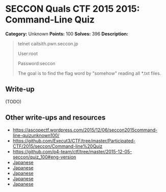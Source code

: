 # SECCON Quals CTF 2015 2015: Command-Line Quiz

**Category:** Unknown
**Points:** 100
**Solves:** 396
**Description:**

> telnet caitsith.pwn.seccon.jp
> 
> User:root
> 
> Password:seccon
> 
> The goal is to find the flag word by "somehow" reading all *.txt files.


## Write-up

(TODO)

## Other write-ups and resources

* <https://ascopectf.wordpress.com/2015/12/06/seccon2015command-line-quizunknown100/>
* <https://github.com/Execut3/CTF/tree/master/Participated-CTF/2015/seccon/Command-line%20Quiz>
* <https://github.com/p4-team/ctf/tree/master/2015-12-05-seccon/quiz_100#eng-version>
* [Japanese](http://akashisn.azurewebsites.net/2015/12/06/seccon-2015-online-ctf-write-up/)
* [Japanese](http://kanpapa.com/today/2015/12/seccon-ctf-2015-online-write-up.html)
* [Japanese](https://hackmd.io/s/NkC2KdiVg)
* [Japanese](http://hfukuda.hatenablog.com/entry/2015/12/07/235823)
* [Japanese](https://docs.google.com/document/d/1GEdzPOohsiWt8EPojNazlVPuNFZpQ9FOQxb-E7sfzSQ)
